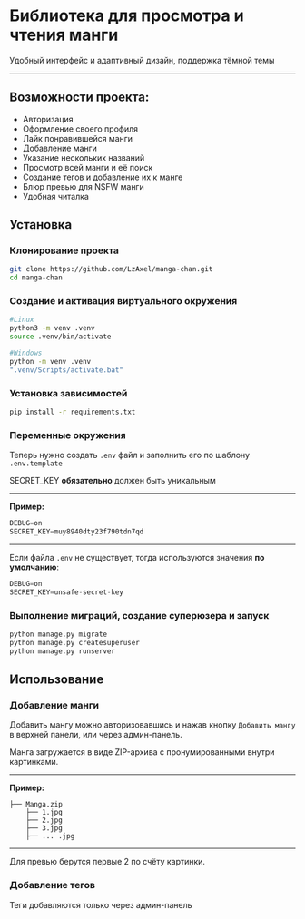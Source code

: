 # Библиотека для просмотра и чтения манги

Удобный интерфейс и адаптивный дизайн, поддержка тёмной темы

---
## Возможности проекта:
- Авторизация
- Оформление своего профиля
- Лайк понравившейся манги
- Добавление манги
- Указание нескольких названий
- Просмотр всей манги и её поиск
- Создание тегов и добавление их к манге
- Блюр превью для NSFW манги
- Удобная читалка

## Установка
### Клонирование проекта
```bash
git clone https://github.com/LzAxel/manga-chan.git
cd manga-chan
```
### Создание и активация виртуального окружения
```bash
#Linux
python3 -m venv .venv
source .venv/bin/activate

#Windows
python -m venv .venv
".venv/Scripts/activate.bat"
```
### Установка зависимостей
```bash
pip install -r requirements.txt
```
### Переменные окружения
Теперь нужно создать `.env` файл и заполнить его по шаблону `.env.template`

SECRET_KEY **обязательно** должен быть уникальным

---
**Пример:**
```py
DEBUG=on
SECRET_KEY=muy8940dty23f790tdn7qd
```
---
Если файла `.env` не существует, тогда используются значения **по умолчанию**:
```py
DEBUG=on
SECRET_KEY=unsafe-secret-key
```
### Выполнение миграций, создание суперюзера и запуск
```bash
python manage.py migrate
python manage.py createsuperuser
python manage.py runserver
```

##  Использование
### Добавление манги
Добавить мангу можно авторизовавшись и нажав кнопку `Добавить мангу` в верхней панели, или через админ-панель.

Манга загружается в виде ZIP-архива с пронумированными внутри картинками. 

---

**Пример:**
```
├── Manga.zip
    ├── 1.jpg
    ├── 2.jpg
    ├── 3.jpg
    ├── ... .jpg
```

---
Для превью берутся первые 2 по счёту картинки.

### Добавление тегов
Теги добавляются только через админ-панель

